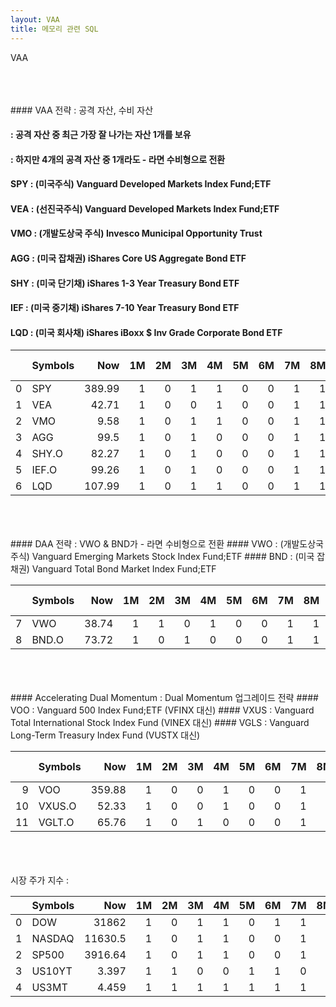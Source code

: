 ```yaml
---
layout: VAA
title: 메모리 관련 SQL
---
```


VAA

<head><meta charset="utf-8"><title>Vers : 20230202 </title></head>
  
<br>
<br>
<br>
#### VAA 전략 : 공격 자산, 수비 자산    
     
     
     
     
####         : 공격 자산 중 최근 가장 잘 나가는 자산 1개를 보유    
####         : 하지만 4개의 공격 자산 중 1개라도 - 라면 수비형으로 전환    
#### SPY : (미국주식) Vanguard Developed Markets Index Fund;ETF    
#### VEA : (선진국주식) Vanguard Developed Markets Index Fund;ETF    
#### VMO : (개발도상국 주식) Invesco Municipal Opportunity Trust    
#### AGG : (미국 잡채권) iShares Core US Aggregate Bond ETF    
#### SHY : (미국 단기채) iShares 1-3 Year Treasury Bond ETF    
#### IEF : (미국 중기채) iShares 7-10 Year Treasury Bond ETF    
#### LQD : (미국 회사채) iShares iBoxx $ Inv Grade Corporate Bond ETF    
     
     
     
|    | Symbols   |    Now |   1M |   2M |   3M |   4M |   5M |   6M |   7M |   8M |   9M |   10M |   11M |   1st_M |   1-3M |   1-6M |   1-12M |   ALL_Point |
|---:|:----------|-------:|-----:|-----:|-----:|-----:|-----:|-----:|-----:|-----:|-----:|------:|------:|--------:|-------:|-------:|--------:|------------:|
|  0 | SPY       | 389.99 |    1 |    0 |    1 |    1 |    0 |    0 |    1 |    1 |    0 |     1 |     0 |       0 |   4    |   1    |    0.55 |        5.55 |
|  1 | VEA       |  42.71 |    1 |    0 |    0 |    1 |    0 |    0 |    1 |    1 |    1 |     1 |     0 |       0 |   5.33 |   1.33 |    0.55 |        7.21 |
|  2 | VMO       |   9.58 |    1 |    0 |    1 |    1 |    0 |    0 |    1 |    1 |    1 |     1 |     0 |       0 |   5.33 |   1.33 |    0.64 |        7.3  |
|  3 | AGG       |  99.5  |    1 |    0 |    1 |    0 |    0 |    0 |    1 |    1 |    1 |     1 |     0 |       0 |   5.33 |   1.33 |    0.55 |        7.21 |
|  4 | SHY.O     |  82.27 |    1 |    0 |    1 |    0 |    0 |    0 |    1 |    1 |    1 |     1 |     0 |       0 |   5.33 |   1.33 |    0.55 |        7.21 |
|  5 | IEF.O     |  99.26 |    1 |    0 |    1 |    0 |    0 |    0 |    1 |    1 |    1 |     1 |     0 |       0 |   5.33 |   1.33 |    0.55 |        7.21 |
|  6 | LQD       | 107.99 |    1 |    0 |    1 |    1 |    0 |    0 |    1 |    1 |    1 |     1 |     0 |       0 |   5.33 |   1.33 |    0.64 |        7.3  |     
     
     
<br>
<br>
<br>
#### DAA 전략 : VWO & BND가 - 라면 수비형으로 전환  
#### VWO : (개발도상국 주식) Vanguard Emerging Markets Stock Index Fund;ETF     
#### BND : (미국 잡채권) Vanguard Total Bond Market Index Fund;ETF     
     
     
|    | Symbols   |   Now |   1M |   2M |   3M |   4M |   5M |   6M |   7M |   8M |   9M |   10M |   11M |   1st_M |   1-3M |   1-6M |   1-12M |   ALL_Point |
|---:|:----------|------:|-----:|-----:|-----:|-----:|-----:|-----:|-----:|-----:|-----:|------:|------:|--------:|-------:|-------:|--------:|------------:|
|  7 | VWO       | 38.74 |    1 |    1 |    0 |    1 |    0 |    0 |    1 |    1 |    1 |     1 |     0 |       0 |   5.33 |   1.33 |    0.64 |        7.3  |
|  8 | BND.O     | 73.72 |    1 |    0 |    1 |    0 |    0 |    0 |    1 |    1 |    1 |     1 |     0 |       0 |   5.33 |   1.33 |    0.55 |        7.21 |     
     
<br>
<br>
<br>
#### Accelerating Dual Momentum : Dual Momentum 업그레이드 전략     
#### VOO : Vanguard 500 Index Fund;ETF (VFINX 대신)     
#### VXUS : Vanguard Total International Stock Index Fund (VINEX 대신)     
#### VGLS : Vanguard Long-Term Treasury Index Fund (VUSTX 대신)     
     
     
|    | Symbols   |    Now |   1M |   2M |   3M |   4M |   5M |   6M |   7M |   8M |   9M |   10M |   11M |   1st_M |   1-3M |   1-6M |   1-12M |   ALL_Point |
|---:|:----------|-------:|-----:|-----:|-----:|-----:|-----:|-----:|-----:|-----:|-----:|------:|------:|--------:|-------:|-------:|--------:|------------:|
|  9 | VOO       | 359.88 |    1 |    0 |    0 |    1 |    0 |    0 |    1 |    1 |    0 |     1 |     0 |       0 |   4    |   1    |    0.45 |        5.45 |
| 10 | VXUS.O    |  52.33 |    1 |    0 |    0 |    1 |    0 |    0 |    1 |    1 |    1 |     1 |     0 |       0 |   5.33 |   1.33 |    0.55 |        7.21 |
| 11 | VGLT.O    |  65.76 |    1 |    0 |    1 |    0 |    0 |    0 |    1 |    1 |    1 |     1 |     0 |       0 |   5.33 |   1.33 |    0.55 |        7.21 |     
     
<br>
<br>
<br>
시장 주가 지수 : 
     
     
|    | Symbols   |       Now |   1M |   2M |   3M |   4M |   5M |   6M |   7M |   8M |   9M |   10M |   11M |   SUM |   MIN_F |   AVG_F |   MAX_F |
|---:|:----------|----------:|-----:|-----:|-----:|-----:|-----:|-----:|-----:|-----:|-----:|------:|------:|------:|--------:|--------:|--------:|
|  0 | DOW       | 31862     |    1 |    0 |    1 |    1 |    0 |    1 |    1 |    1 |    0 |     1 |     0 |     7 |   -6.9  |    0.07 |   11.37 |
|  1 | NASDAQ    | 11630.5   |    1 |    0 |    1 |    1 |    0 |    0 |    1 |    1 |    0 |     1 |     0 |     6 |   -5.27 |    0.08 |    8.12 |
|  2 | SP500     |  3916.64  |    1 |    0 |    1 |    1 |    0 |    0 |    1 |    1 |    0 |     1 |     0 |     6 |   -5.89 |    0.07 |    9.38 |
|  3 | US10YT    |     3.397 |    1 |    1 |    0 |    0 |    1 |    1 |    0 |    0 |    0 |     0 |     1 |     5 |  -18.23 |    0.21 |   16.82 |
|  4 | US3MT     |     4.459 |    1 |    1 |    1 |    1 |    1 |    1 |    1 |    1 |    1 |     1 |     1 |    11 | -264.28 |    0.38 |  253.33 |     
     
